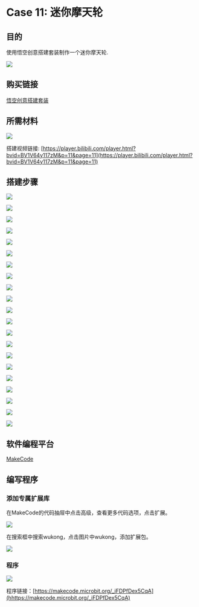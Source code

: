 ﻿# Case 11: 迷你摩天轮
## 目的
使用悟空创意搭建套装制作一个迷你摩天轮.

![](https://wiki-media-ef.oss-cn-hongkong.aliyuncs.com//images/case-11-01.png)

## 购买链接

[悟空创意搭建套装](https://item.taobao.com/item.htm?id=649813731275&spm=2015.23436601.0.0)

## 所需材料

![](https://wiki-media-ef.oss-cn-hongkong.aliyuncs.com//images/case-11-02.png)

搭建视频链接:
[https://player.bilibili.com/player.html?bvid=BV1V64y117zM&p=11&page=11](https://player.bilibili.com/player.html?bvid=BV1V64y117zM&p=11&page=11)

## 搭建步骤


![](https://wiki-media-ef.oss-cn-hongkong.aliyuncs.com//images/step-case-11-01.png)

![](https://wiki-media-ef.oss-cn-hongkong.aliyuncs.com//images/step-case-11-02.png)

![](https://wiki-media-ef.oss-cn-hongkong.aliyuncs.com//images/step-case-11-03.png)

![](https://wiki-media-ef.oss-cn-hongkong.aliyuncs.com//images/step-case-11-04.png)

![](https://wiki-media-ef.oss-cn-hongkong.aliyuncs.com//images/step-case-11-05.png)

![](https://wiki-media-ef.oss-cn-hongkong.aliyuncs.com//images/step-case-11-06.png)

![](https://wiki-media-ef.oss-cn-hongkong.aliyuncs.com//images/step-case-11-07.png)

![](https://wiki-media-ef.oss-cn-hongkong.aliyuncs.com//images/step-case-11-08.png)

![](https://wiki-media-ef.oss-cn-hongkong.aliyuncs.com//images/step-case-11-09.png)

![](https://wiki-media-ef.oss-cn-hongkong.aliyuncs.com//images/step-case-11-10.png)

![](https://wiki-media-ef.oss-cn-hongkong.aliyuncs.com//images/step-case-11-11.png)

![](https://wiki-media-ef.oss-cn-hongkong.aliyuncs.com//images/step-case-11-12.png)

![](https://wiki-media-ef.oss-cn-hongkong.aliyuncs.com//images/step-case-11-13.png)

![](https://wiki-media-ef.oss-cn-hongkong.aliyuncs.com//images/step-case-11-14.png)

![](https://wiki-media-ef.oss-cn-hongkong.aliyuncs.com//images/step-case-11-15.png)

![](https://wiki-media-ef.oss-cn-hongkong.aliyuncs.com//images/step-case-11-16.png)

![](https://wiki-media-ef.oss-cn-hongkong.aliyuncs.com//images/step-case-11-17.png)

![](https://wiki-media-ef.oss-cn-hongkong.aliyuncs.com//images/step-case-11-18.png)

![](https://wiki-media-ef.oss-cn-hongkong.aliyuncs.com//images/step-case-11-19.png)

![](https://wiki-media-ef.oss-cn-hongkong.aliyuncs.com//images/step-case-11-20.png)

![](https://wiki-media-ef.oss-cn-hongkong.aliyuncs.com//images/step-case-11-21.png)

## 软件编程平台

[MakeCode](https://makecode.microbit.org/)

## 编写程序
### 添加专属扩展库

在MakeCode的代码抽屉中点击高级，查看更多代码选项，点击扩展。

![](https://wiki-media-ef.oss-cn-hongkong.aliyuncs.com//images/case-01-03.png)

在搜索框中搜索wukong，点击图片中wukong，添加扩展包。

![](https://wiki-media-ef.oss-cn-hongkong.aliyuncs.com//images/case-01-04.png)





### 程序

![](https://wiki-media-ef.oss-cn-hongkong.aliyuncs.com//images/case-11-03.png)

程序链接：[https://makecode.microbit.org/_iFDPfDex5CqA](hhttps://makecode.microbit.org/_iFDPfDex5CqA)
